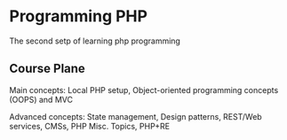# Programming PHP

The second setp of learning php programming

## Course Plane

Main concepts: Local PHP setup, Object-oriented programming concepts (OOPS) and MVC

Advanced concepts: State management, Design patterns, REST/Web services, CMSs, PHP Misc. Topics, PHP+RE